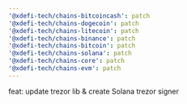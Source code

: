```yaml
---
'@xdefi-tech/chains-bitcoincash': patch
'@xdefi-tech/chains-dogecoin': patch
'@xdefi-tech/chains-litecoin': patch
'@xdefi-tech/chains-binance': patch
'@xdefi-tech/chains-bitcoin': patch
'@xdefi-tech/chains-solana': patch
'@xdefi-tech/chains-core': patch
'@xdefi-tech/chains-evm': patch
---
```


feat: update trezor lib & create Solana trezor signer
